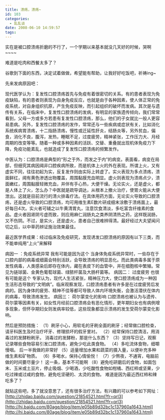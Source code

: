 ```yaml
---
title: 溃疡，溃疡~
id: 103
categories:
  - 乱乱谈
date: 2008-06-10 14:59:57
tags:
---
```


实在是被口腔溃疡折磨的不行了，一个学期以来基本就没几天好的时候，哭啊~~~~

难道是吃肉和西餐太多了？

谷歌到下面的东西，决定试着做做，希望能有帮助，让我好好吃饭吧，祈祷ing~

先来发病原因吧：

现代医学认为：复发性口腔溃疡首先与免疫有着很密切的关系。有的患者表现为免疫缺陷，有的患者则表现为自身免疫反应，也就是由于各种因素，使人体正常的免疫系统，对自身组织抗原，产生免疫反映，而引起组织的破坏而发病。其次是与遗传有关系，在临床中，复发性口腔溃疡的发病，有明显的家族遗传倾向，我们常常看到，父母一方或多方若患有复发性口腔溃疡，那么，他们的子女就比一般人更容易患病。另外，复发性口腔溃疡的发作，常常还与一些疾病或症状有关，比如消化系统疾病胃溃疡，十二指肠溃疡，慢性或迁延性肝炎，结肠炎等，另外贫血，偏食，消化不良，腹泻，发热，睡眠不足，过度疲劳，精神紧张，工作压力大、月经周期的改变等等。随着一种或多种因素的活跃、交替、重叠就出现机体免疫力下降，免疫功能紊乱，也就造成了复发性口腔溃疡的频繁发作。

中医认为：口腔溃疡是典型的“形之于外，而发之于内”的病变。表面看，病变在局部，但细究其病因阈非口腔疾病所致，而是机体上火的外在表现。所谓上火，又有虚实不同，往往初起为实，反复发作则由实际上转虚了。实火表现为多点溃疡，溃面鲜红，阈有黄色渗透出物覆盖，周围黏膜充血明显。虚火则表现为溃疡点少，溃面嫩红，周围黏膜轻微充血，并伴有手心热，大便干燥。无论实火，还是虚火，都是人体上了火，怎么办？中医就是疏导调达，从根本上撤火治疗，使胃火能从大便泄出。这就是目前流行的清火排毒疗法。在具体用药方面，无论实火导致的口腔溃疡，还是虚火导致的口腔溃疡，均可用维生素E数片研成细末涂敷于溃疡面上，最好每日4次。实火者可辅之以牛黄清胃丸，注意饮食清淡，多吃富含纤维素的食品。虚火者因肾阴亏虚而致，则应用麻仁润肠丸之类养阴清热之药，这样既润肠，又不伤阴。不过，是实火，还是虚火，患者自己很难辨得清。最好经过大夫望闻问切之后，以中草药辨证施治效果最佳。

最近医学界成果：经过临床及免疫研究，发现诱发口腔溃疡的原因有以下三类，而不能单纯用“上火”来解释

病因一 ：免疫系统异常 我有可能是因为这个
当身体免疫系统异常时，一些存在于口腔内部的病毒或细菌会特别活跃，会导致溃疡的明显恶化。而此类病毒多属于原发性病毒，人类感染后即存在体内，藏在表皮下的血管中，并在细胞核中繁殖。常见为链球菌、金黄色葡萄球菌、绿脓杆菌及大肠杆菌等。
病因二： 过度疲劳 也很有可能是这个
专家认为，现代人生活紧张，精神压力大，使口腔溃疡成为一种因生活形态导致的“文明病”。临床观察发现，口腔溃疡患者有许多是在过度疲劳后发病的。因为身体的疲劳、精神不佳等都可导致人体内环境失衡，会激活潜伏在体内的病毒，导致溃疡发生。
病因三： 荷尔蒙变化的影响
口腔溃疡也被认为与遗传、荷尔蒙等因素有关，如女性月经前口腔溃疡会有恶化情形，更年期妇女也有病例增多现象，但怀孕期妇女则发病率较低，这些现象都显示溃疡的发生受荷尔蒙变化影响。


然后是预防措施：
（1）刷牙小心，用软毛的牙刷全面的刷牙；经常做口腔检查，请牙科医生及时治疗坏牙、修理损坏的假牙里衬。
（2）经常保持口腔清洁，用消毒过的发酵粉刷牙。 消毒过的发酵粉，那是什么东西？
（3）坚持写日记，观察记录哪些食物容易引发口腔溃疡，避免少吃此类食物。
（4）多吃流体食物，细嚼慢咽。 后一半我做的非常好
（5）适量增加水果和蔬菜的摄入量，以便补充多种维生素和矿物质。
（6）多喝水，保持心情愉悦！
（7）少熬夜，不通宵，电脑前做的时间要尽量少！ 这一条，基本不可能啊
（8）避免吃研磨后的食物，如面包末、玉米或土豆片，停止吸烟、少喝酒，少吃酸性食物如柑橘、西红柿或坚果，少吃过辣或过咸的食物，避免吃坚硬的、太烫的食物。 难道是因为最近西红柿和辣吃多了？

就贴这些吧，多了就没意思了，还有很多治疗方法，有兴趣的可以参考如下网址：
[http://zhidao.baidu.com/question/21854521.html?fr=qrl3](http://zhidao.baidu.com/question/21854521.html?fr=qrl3)
[http://hi.baidu.com/80age/blog/item/e05b89d32bc1c137960a1643.html](http://hi.baidu.com/80age/blog/item/e05b89d32bc1c137960a1643.html)

